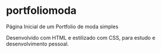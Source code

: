 # portfoliomoda
Página Inicial de um Portfolio de moda simples

Desenvolvido com HTML e estilizado com CSS, para estudo e desenvolvimento pessoal.
